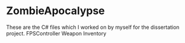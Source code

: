 # ZombieApocalypse
These are the C# files which I worked on by myself for the dissertation project. 
FPSController
Weapon
Inventory
